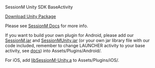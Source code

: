 SessionM Unity SDK BaseActivity

[Download Unity Package](http://www.sessionm.com/documentation/downloads.php)

Please see [SessionM Docs](http://www.sessionm.com/documentation/unity-integration.php) for more info.

If you want to build your own plugin for Android, please add our [SessionM.jar](http://www.sessionm.com/documentation/downloads.php) and  [SessionMUnity.jar](https://github.com/sessionm/sessionm-unity/blob/master/android-sdk/SessionMUnity.jar) (or your own jar library file with our code included, remember to change LAUNCHER activity to your base activity, see [docs](https://github.com/sessionm/sessionm-unity/tree/master/android-sdk)) into Assets/Plugins/Android/.

For iOS, add [libSessionM-Unity.a](http://www.sessionm.com/documentation/downloads.php) to Assets/Plugins/iOS/.
